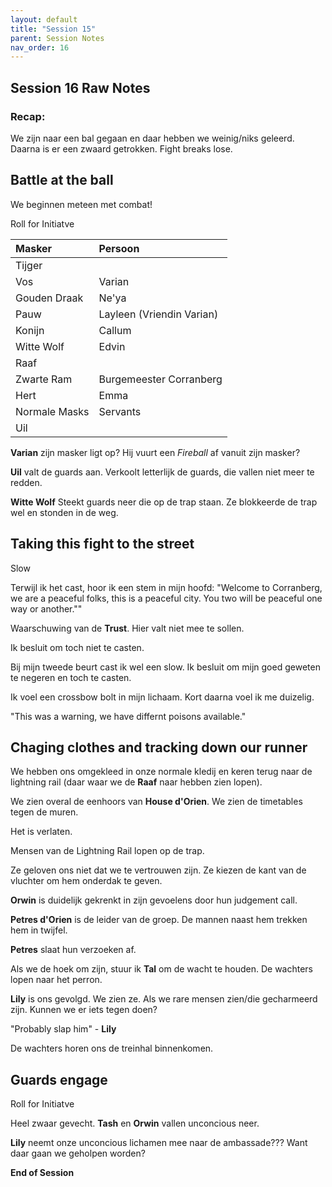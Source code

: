 ```yaml
---
layout: default
title: "Session 15"
parent: Session Notes
nav_order: 16
---
```


## Session 16 Raw Notes

### Recap:

We zijn naar een bal gegaan en daar hebben we weinig/niks geleerd.
Daarna is er een zwaard getrokken.
Fight breaks lose.

## Battle at the ball

We beginnen meteen met combat!

<div class="text-red-000">
 Roll for Initiatve
</div>

| Masker     | Persoon     |
| :------------- | :------------- |
| Tijger |  |
| Vos | Varian |
| Gouden Draak | Ne'ya |
| Pauw | Layleen (Vriendin Varian) |
| Konijn | Callum |
| Witte Wolf | Edvin |
| Raaf | |
| Zwarte Ram | Burgemeester Corranberg |
| Hert | Emma |
| Normale Masks | Servants |
| Uil | |

**Varian** zijn masker ligt op?
Hij vuurt een *Fireball* af vanuit zijn masker?

**Uil** valt de guards aan.
Verkoolt letterlijk de guards, die vallen niet meer te redden.

**Witte Wolf** Steekt guards neer die op de trap staan.
Ze blokkeerde de trap wel en stonden in de weg.

## Taking this fight to the street

<div class="text-blue-000">
  Slow
</div>

Terwijl ik het cast, hoor ik een stem in mijn hoofd:
"Welcome to Corranberg, we are a peaceful folks, this is a peaceful city. You two will be peaceful one way or another.""

Waarschuwing van de **Trust**.
Hier valt niet mee te sollen.

Ik besluit om toch niet te casten.

Bij mijn tweede beurt cast ik wel een slow.
Ik besluit om mijn goed geweten te negeren en toch te casten.

Ik voel een crossbow bolt in mijn lichaam.
Kort daarna voel ik me duizelig.

"This was a warning, we have differnt poisons available."

## Chaging clothes and tracking down our runner

We hebben ons omgekleed in onze normale kledij en keren terug naar de lightning rail (daar waar we de **Raaf** naar hebben zien lopen).

We zien overal de eenhoors van **House d'Orien**.
We zien de timetables tegen de muren.

Het is verlaten.

Mensen van de Lightning Rail lopen op de trap.

Ze geloven ons niet dat we te vertrouwen zijn.
Ze kiezen de kant van de vluchter om hem onderdak te geven.

**Orwin** is duidelijk gekrenkt in zijn gevoelens door hun judgement call.

**Petres d'Orien** is de leider van de groep.
De mannen naast hem trekken hem in twijfel.

**Petres** slaat hun verzoeken af.

Als we de hoek om zijn, stuur ik **Tal** om de wacht te houden.
De wachters lopen naar het perron.

**Lily** is ons gevolgd.
We zien ze. Als we rare mensen zien/die gecharmeerd zijn.
Kunnen we er iets tegen doen?

"Probably slap him" - **Lily**

De wachters horen ons de treinhal binnenkomen.

## Guards engage

<div class="text-red-000">
 Roll for Initiatve
</div>

Heel zwaar gevecht.
**Tash** en **Orwin** vallen unconcious neer.

**Lily** neemt onze unconcious lichamen mee naar de ambassade??? Want daar gaan we geholpen worden?

**End of Session**
